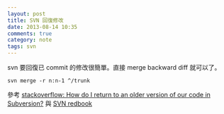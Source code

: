 ```yaml
---
layout: post
title: SVN 回復修改
date: 2013-08-14 10:35
comments: true
category: note
tags: svn
---
```


svn 要回復已 commit 的修改很簡單。直接 merge backward diff 就可以了。

```
svn merge -r n:n-1 ^/trunk
```

參考 [stackoverflow: How do I return to an older version of our code in Subversion?][1] 與 [SVN redbook][2]

[1]: http://stackoverflow.com/questions/814433/how-do-i-return-to-an-older-version-of-our-code-in-subversion
[2]: http://svnbook.red-bean.com/en/1.2/svn.branchmerge.commonuses.html#svn.branchmerge.commonuses.undo

